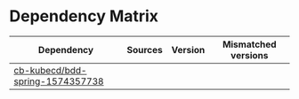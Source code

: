 # Dependency Matrix

Dependency | Sources | Version | Mismatched versions
---------- | ------- | ------- | -------------------
[cb-kubecd/bdd-spring-1574357738](https://github.com/cb-kubecd/bdd-spring-1574357738.git) |  | []() | 
